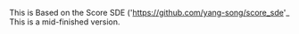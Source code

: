 This is Based on the Score SDE ('https://github.com/yang-song/score_sde'_
This is a mid-finished version.
